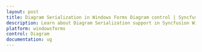 ```yaml
---
layout: post
title: Diagram Serialization in Windows Forms Diagram control | Syncfusion
description: Learn about Diagram Serialization support in Syncfusion Windows Forms Diagram control and more details.
platform: windowsforms
control: Diagram
documentation: ug
---
```

